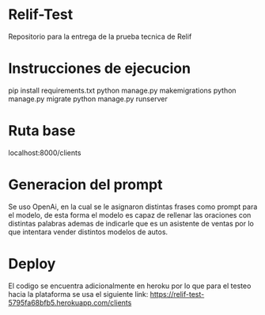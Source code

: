 # Relif-Test
Repositorio para la entrega de la prueba tecnica de Relif


# Instrucciones de ejecucion
pip install requirements.txt
python manage.py makemigrations
python manage.py migrate
python manage.py runserver

# Ruta base
localhost:8000/clients

# Generacion del prompt
Se uso OpenAi, en la cual se le asignaron distintas frases como prompt para el modelo, de esta forma el modelo es capaz de rellenar las oraciones con distintas palabras ademas de indicarle que es un asistente de ventas por lo que intentara vender distintos modelos de autos.

# Deploy
El codigo se encuentra adicionalmente en heroku por lo que para el testeo hacia la plataforma se usa el siguiente link: https://relif-test-5795fa68bfb5.herokuapp.com/clients

